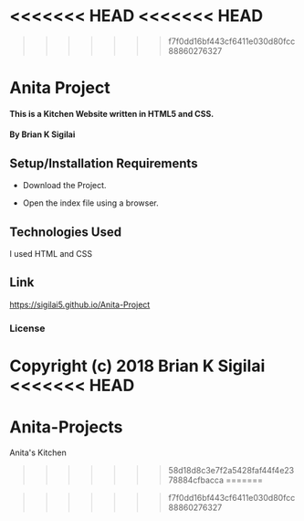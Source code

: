 <<<<<<< HEAD
<<<<<<< HEAD
=======
>>>>>>> f7f0dd16bf443cf6411e030d80fcc88860276327
# Anita Project
#### This is a Kitchen Website written in HTML5 and CSS.
#### By Brian K Sigilai
## 
## Setup/Installation Requirements
 * Download the Project.
 
 * Open the index file using a browser.

## Technologies Used
I used HTML and CSS
## Link
https://sigilai5.github.io/Anita-Project
### License
Copyright (c) 2018 **Brian K Sigilai**
<<<<<<< HEAD
=======
# Anita-Projects
Anita's Kitchen
>>>>>>> 58d18d8c3e7f2a5428faf44f4e2378884cfbacca
=======

>>>>>>> f7f0dd16bf443cf6411e030d80fcc88860276327
